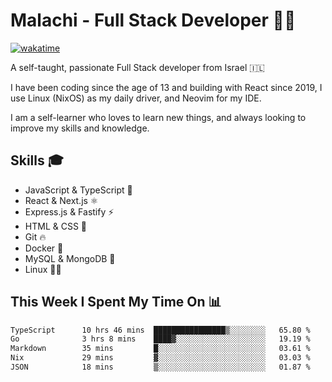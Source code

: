 # Malachi - Full Stack Developer 🚀🔥
[![wakatime](https://wakatime.com/badge/user/112ec769-e669-4b78-a46f-cf4343930741.svg)](https://wakatime.com/@112ec769-e669-4b78-a46f-cf4343930741)

A self-taught, passionate Full Stack developer from Israel 🇮🇱

I have been coding since the age of 13 and building with React since 2019, I use Linux (NixOS) as my daily driver, and Neovim for my IDE.

I am a self-learner who loves to learn new things, and always looking to improve my skills and knowledge.

## Skills 🎓
- JavaScript & TypeScript 💎
- React & Next.js ⚛️
- Express.js & Fastify ⚡️
- HTML & CSS 🎨
- Git 🔥
- Docker 🐳
- MySQL & MongoDB 💾
- Linux 👨‍💻

## This Week I Spent My Time On 📊
<!--START_SECTION:waka-->

```txt
TypeScript      10 hrs 46 mins  ████████████████▒░░░░░░░░   65.80 %
Go              3 hrs 8 mins    ████▓░░░░░░░░░░░░░░░░░░░░   19.19 %
Markdown        35 mins         █░░░░░░░░░░░░░░░░░░░░░░░░   03.61 %
Nix             29 mins         ▓░░░░░░░░░░░░░░░░░░░░░░░░   03.03 %
JSON            18 mins         ▒░░░░░░░░░░░░░░░░░░░░░░░░   01.87 %
```

<!--END_SECTION:waka-->

